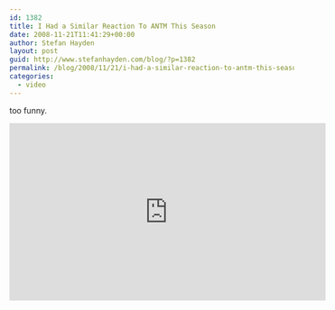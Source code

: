 ```yaml
---
id: 1382
title: I Had a Similar Reaction To ANTM This Season
date: 2008-11-21T11:41:29+00:00
author: Stefan Hayden
layout: post
guid: http://www.stefanhayden.com/blog/?p=1382
permalink: /blog/2008/11/21/i-had-a-similar-reaction-to-antm-this-season/
categories:
  - video
---
```

too funny.

<iframe width="560" height="315" src="https://www.youtube.com/embed/0vxzIamlzoA&rel=0&color1=0x3a3a3a&color2=0x999999&hl=en&fs=1" title="YouTube video player" frameborder="0" allow="accelerometer; autoplay; clipboard-write; encrypted-media; gyroscope; picture-in-picture" allowfullscreen></iframe>